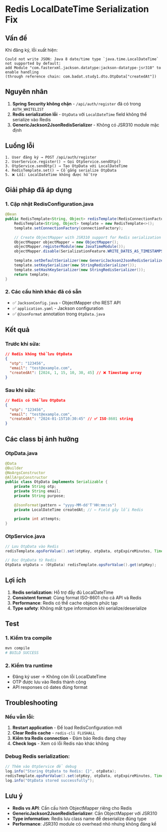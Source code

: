 # Redis LocalDateTime Serialization Fix

## Vấn đề
Khi đăng ký, lỗi xuất hiện:
```
Could not write JSON: Java 8 date/time type `java.time.LocalDateTime` not supported by default: 
add Module "com.fasterxml.jackson.datatype:jackson-datatype-jsr310" to enable handling 
(through reference chain: com.badat.study1.dto.OtpData["createdAt"])
```

## Nguyên nhân
1. **Spring Security không chặn** - `/api/auth/register` đã có trong `AUTH_WHITELIST`
2. **Redis serialization lỗi** - `OtpData` với `LocalDateTime` field không thể serialize vào Redis
3. **GenericJackson2JsonRedisSerializer** - Không có JSR310 module mặc định

## Luồng lỗi
```
1. User đăng ký → POST /api/auth/register
2. UserService.register() → Gọi OtpService.sendOtp()
3. OtpService.sendOtp() → Tạo OtpData với LocalDateTime
4. RedisTemplate.set() → Cố gắng serialize OtpData
5. ❌ Lỗi: LocalDateTime không được hỗ trợ
```

## Giải pháp đã áp dụng

### 1. **Cập nhật RedisConfiguration.java**
```java
@Bean
public RedisTemplate<String, Object> redisTemplate(RedisConnectionFactory connectionFactory) {
    RedisTemplate<String, Object> template = new RedisTemplate<>();
    template.setConnectionFactory(connectionFactory);
    
    // Create ObjectMapper with JSR310 support for Redis serialization
    ObjectMapper objectMapper = new ObjectMapper();
    objectMapper.registerModule(new JavaTimeModule());
    objectMapper.disable(SerializationFeature.WRITE_DATES_AS_TIMESTAMPS);
    
    template.setDefaultSerializer(new GenericJackson2JsonRedisSerializer(objectMapper));
    template.setKeySerializer(new StringRedisSerializer());
    template.setHashKeySerializer(new StringRedisSerializer());
    return template;
}
```

### 2. **Các cấu hình khác đã có sẵn**
- ✅ `JacksonConfig.java` - ObjectMapper cho REST API
- ✅ `application.yaml` - Jackson configuration
- ✅ `@JsonFormat` annotation trong `OtpData.java`

## Kết quả

### Trước khi sửa:
```json
// Redis không thể lưu OtpData
{
  "otp": "123456",
  "email": "test@example.com",
  "createdAt": [2024, 1, 15, 10, 30, 45] // ❌ Timestamp array
}
```

### Sau khi sửa:
```json
// Redis có thể lưu OtpData
{
  "otp": "123456", 
  "email": "test@example.com",
  "createdAt": "2024-01-15T10:30:45" // ✅ ISO-8601 string
}
```

## Các class bị ảnh hưởng

### OtpData.java
```java
@Data
@Builder
@NoArgsConstructor
@AllArgsConstructor
public class OtpData implements Serializable {
    private String otp;
    private String email;
    private String purpose;
    
    @JsonFormat(pattern = "yyyy-MM-dd'T'HH:mm:ss")
    private LocalDateTime createdAt; // ← Field gây lỗi Redis
    
    private int attempts;
}
```

### OtpService.java
```java
// Lưu OtpData vào Redis
redisTemplate.opsForValue().set(otpKey, otpData, otpExpireMinutes, TimeUnit.MINUTES);

// Đọc OtpData từ Redis  
OtpData otpData = (OtpData) redisTemplate.opsForValue().get(otpKey);
```

## Lợi ích

1. **Redis serialization**: Hỗ trợ đầy đủ LocalDateTime
2. **Consistent format**: Cùng format ISO-8601 cho cả API và Redis
3. **Performance**: Redis có thể cache objects phức tạp
4. **Type safety**: Không mất type information khi serialize/deserialize

## Test

### 1. **Kiểm tra compile**
```bash
mvn compile
# BUILD SUCCESS
```

### 2. **Kiểm tra runtime**
- Đăng ký user → Không còn lỗi LocalDateTime
- OTP được lưu vào Redis thành công
- API responses có dates đúng format

## Troubleshooting

### Nếu vẫn lỗi:
1. **Restart application** - Để load RedisConfiguration mới
2. **Clear Redis cache** - `redis-cli FLUSHALL`
3. **Kiểm tra Redis connection** - Đảm bảo Redis đang chạy
4. **Check logs** - Xem có lỗi Redis nào khác không

### Debug Redis serialization:
```java
// Thêm vào OtpService để debug
log.info("Storing OtpData to Redis: {}", otpData);
redisTemplate.opsForValue().set(otpKey, otpData, otpExpireMinutes, TimeUnit.MINUTES);
log.info("OtpData stored successfully");
```

## Lưu ý

- **Redis vs API**: Cần cấu hình ObjectMapper riêng cho Redis
- **GenericJackson2JsonRedisSerializer**: Cần ObjectMapper với JSR310
- **Type information**: Redis lưu class name để deserialize đúng type
- **Performance**: JSR310 module có overhead nhỏ nhưng không đáng kể
